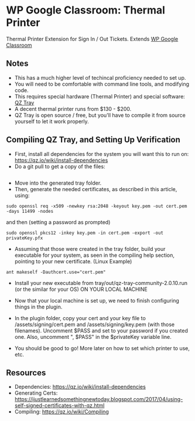 # WP Google Classroom: Thermal Printer
Thermal Printer Extension for Sign In / Out Tickets. Extends [WP Google Classroom](https://github.com/duplaja/wp-google-classroom)

## Notes

* This has a much higher level of techincal proficiency needed to set up.
* You will need to be comfortable with command line tools, and modifying code.
* This requires special hardware (Thermal Printer) and special software: [QZ Tray](https://qz.io/)
* A decent thermal printer runs from $130 - $200.
* QZ Tray is open source / free, but you'll have to compile it from source yourself to let it work properly.

## Compiling QZ Tray, and Setting Up Verification
* First, install all dependencies for the system you will want this to run on: https://qz.io/wiki/install-dependencies
* Do a git pull to get a copy of the files: 
```
```
* Move into the generated tray folder.
* Then, generate the needed certificates, as described in this article, using:
```
sudo openssl req -x509 -newkey rsa:2048 -keyout key.pem -out cert.pem -days 11499 -nodes
```
and then (setting a password as prompted)
```
sudo openssl pkcs12 -inkey key.pem -in cert.pem -export -out privateKey.pfx
```

* Assuming that those were created in the tray folder, build your executable for your system, as seen in the compiling help section, pointing to your new certificate. (Linux Example)

```
ant makeself -Dauthcert.use="cert.pem"
```

* Install your new executable from tray/out/qz-tray-community-2.0.10.run (or the similar for your OS) ON YOUR LOCAL MACHINE

* Now that your local machine is set up, we need to finish configuring things in the plugin.

* In the plugin folder, copy your cert and your key file to /assets/signing/cert.pem and /assets/signing/key.pem (with those filenames). Uncomment $PASS and set to your password if you created one. Also, uncomment ", $PASS" in the $privateKey variable line. 

* You should be good to go! More later on how to set which printer to use, etc.

## Resources
* Dependencies: https://qz.io/wiki/install-dependencies
* Generating Certs: https://ijustlearnedsomethingnewtoday.blogspot.com/2017/04/using-self-signed-certificates-with-qz.html
* Compiling: https://qz.io/wiki/Compiling
